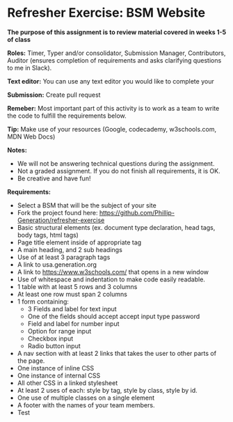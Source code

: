 # Refresher Exercise: BSM Website

**The purpose of this assignment is to review material covered in weeks 1-5 of class**

**Roles:** Timer, Typer and/or consolidator, Submission Manager, Contributors, Auditor (ensures completion of requirements and asks clarifying questions to me in Slack).

**Text editor:** You can use any text editor you would like to complete your

 **Submission:** Create pull request

**Remeber:** Most important part of this activity is to work as a team to write the code to fulfill the requirements below.

**Tip:** Make use of your resources (Google, codecademy, w3schools.com, MDN Web Docs)

**Notes:**
* We will not be answering technical questions during the assignment. 
* Not a graded assignment. If you do not finish all requirements, it is OK.
* Be creative and have fun!

**Requirements:**

* Select a BSM that will be the subject of your site
* Fork the project found here: https://github.com/Phillip-Generation/refresher-exercise
* Basic structural elements (ex. document type declaration, head tags, body tags, html tags)
* Page title element inside of appropriate tag
* A main heading, and 2 sub headings
* Use of at least 3 paragraph tags
* A link to usa.generation.org
* A link to https://www.w3schools.com/ that opens in a new window
* Use of whitespace and indentation to make code easily readable.
* 1 table with at least 5 rows and 3 columns
* At least one row must span 2 columns
* 1 form containing:
    * 3 Fields and label for text input
    * One of the fields should accept accept input type password
    * Field and label for number input 
    * Option for range input
    * Checkbox input 
    * Radio button input
* A nav section with at least 2 links that takes the user to other parts of the page.
* One instance of inline CSS
* One instance of internal CSS
* All other CSS in a linked stylesheet
* At least 2 uses of each: style by tag, style by class, style by id.
* One use of multiple classes on a single element
* A footer with the names of your team members.
* Test



